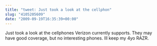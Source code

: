 ```yaml
---
title: "tweet: Just took a look at the cellphon"
slug: "4105205609"
date: "2009-09-19T16:35:39+00:00"
---
```

Just took a look at the cellphones Verizon currently supports. They may have good coverage, but no interesting phones. Ill keep my 4yo RAZR.